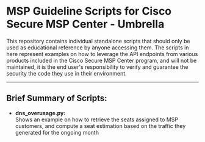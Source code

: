 #  MSP Guideline Scripts for Cisco Secure MSP Center - Umbrella

This repository contains individual standalone scripts that should only be used as educational reference by anyone accessing them. The scripts in here represent examples on how to leverage the API endpoints from various products included in the Cisco Secure MSP Center program, and will not be maintained, it is the end user's responsibility to verify and guarantee the security the code they use in their environment.

--------------

## Brief Summary of Scripts:

- **dns_overusage.py:**<br>
Shows an example on how to retrieve the seats assigned to MSP customers, and compute a seat estimation based on the traffic they generated for the ongoing month
  
